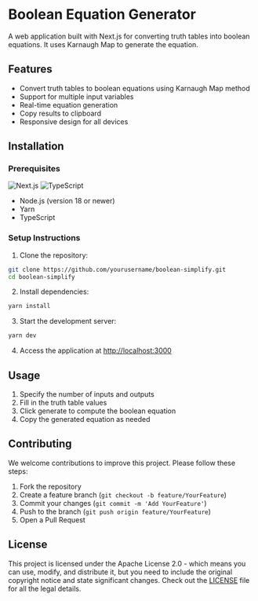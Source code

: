 # Boolean Equation Generator

A web application built with Next.js for converting truth tables into boolean equations. It uses Karnaugh Map to generate the equation.

## Features

- Convert truth tables to boolean equations using Karnaugh Map method
- Support for multiple input variables
- Real-time equation generation
- Copy results to clipboard
- Responsive design for all devices

## Installation

### Prerequisites

![Next.js](https://img.shields.io/badge/Next.js-000000?style=for-the-badge&logo=next.js&logoColor=white)
![TypeScript](https://img.shields.io/badge/TypeScript-007ACC?style=for-the-badge&logo=typescript&logoColor=white)

- Node.js (version 18 or newer)
- Yarn
- TypeScript

### Setup Instructions

1. Clone the repository:

```bash
git clone https://github.com/yourusername/boolean-simplify.git
cd boolean-simplify
```

2. Install dependencies:

```bash
yarn install
```

3. Start the development server:

```bash
yarn dev
```

4. Access the application at [http://localhost:3000](http://localhost:3000)

## Usage

1. Specify the number of inputs and outputs
2. Fill in the truth table values
3. Click generate to compute the boolean equation
4. Copy the generated equation as needed

## Contributing

We welcome contributions to improve this project. Please follow these steps:

1. Fork the repository
2. Create a feature branch (`git checkout -b feature/YourFeature`)
3. Commit your changes (`git commit -m 'Add YourFeature'`)
4. Push to the branch (`git push origin feature/YourFeature`)
5. Open a Pull Request

## License

This project is licensed under the Apache License 2.0 - which means you can use, modify, and distribute it, but you need to include the original copyright notice and state significant changes. Check out the [LICENSE](LICENSE) file for all the legal details.
